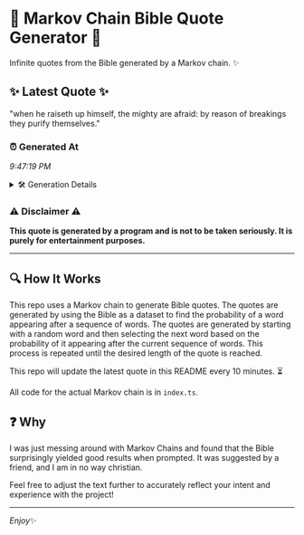 # 📖 Markov Chain Bible Quote Generator 📖

Infinite quotes from the Bible generated by a Markov chain. ✨

## ✨ Latest Quote ✨
"when he raiseth up himself, the mighty are afraid: by reason of breakings they purify themselves."

### ⏰ Generated At
*9:47:19 PM*

<details>
    <summary>🛠️ Generation Details</summary>
    <p>
        <strong>🌱 Seed:</strong> when<br>
        <strong>🔄 Iterations:</strong> 15<br>
        <strong>📜 Context History:</strong><br>[ when ]: he<br>[ when, he ]: raiseth<br>[ when, he, raiseth ]: up<br>[ when, he, raiseth, up ]: himself,<br>[ when, he, raiseth, up, himself, ]: the<br>[ when, he, raiseth, up, himself,, the ]: mighty<br>[ he, raiseth, up, himself,, the, mighty ]: are<br>[ raiseth, up, himself,, the, mighty, are ]: afraid:<br>[ up, himself,, the, mighty, are, afraid: ]: by<br>[ himself,, the, mighty, are, afraid:, by ]: reason<br>[ the, mighty, are, afraid:, by, reason ]: of<br>[ mighty, are, afraid:, by, reason, of ]: breakings<br>[ are, afraid:, by, reason, of, breakings ]: they<br>[ afraid:, by, reason, of, breakings, they ]: purify<br>[ by, reason, of, breakings, they, purify ]: themselves.<br>
    </p>
</details>

### ⚠️ Disclaimer ⚠️
**This quote is generated by a program and is not to be taken seriously. It is purely for entertainment purposes.**

---

## 🔍 How It Works

This repo uses a Markov chain to generate Bible quotes. The quotes are generated by using the Bible as a dataset to find the probability of a word appearing after a sequence of words. The quotes are generated by starting with a random word and then selecting the next word based on the probability of it appearing after the current sequence of words. This process is repeated until the desired length of the quote is reached.

This repo will update the latest quote in this README every 10 minutes. ⏳

All code for the actual Markov chain is in `index.ts`.

## ❓ Why

I was just messing around with Markov Chains and found that the Bible surprisingly yielded good results when prompted. 
It was suggested by a friend, and I am in no way christian.

Feel free to adjust the text further to accurately reflect your intent and experience with the project!

---

*Enjoy*✨
